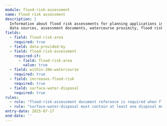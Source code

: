 ```yaml
---
module: flood-risk-assessment
name: Flood risk assessment
description: |
  Information about flood risk assessments for planning applications including flood risk area status, 
  data sources, assessment documents, watercourse proximity, flood risk impacts, and surface water disposal methods
fields:
  - field: flood-risk-area
    required: true
  - field: data-provided-by
  - field: flood-risk-assessment
    required-if:
      - field: flood-risk-area
        value: true
  - field: within-20m-watercourse
    required: true
  - field: increases-flood-risk
    required: true
  - field: surface-water-disposal
    required: true
rules:
  - rule: "flood-risk-assessment document reference is required when flood-risk-area is true"
  - rule: "surface-water-disposal must contain at least one disposal method"
entry-date: 2025-07-17
end-date: ''
---
```

